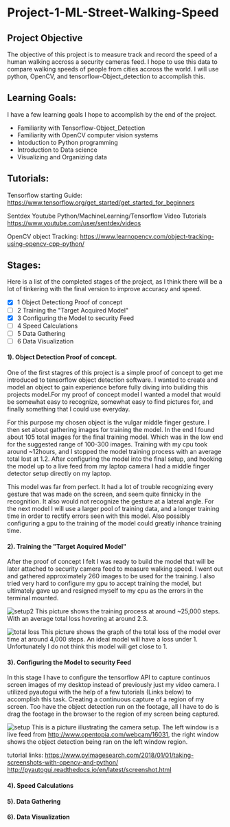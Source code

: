 # Project-1-ML-Street-Walking-Speed

## Project Objective

The objective of this project is to measure track and record the speed of a human walking accross a security cameras feed. I hope to use this data to compare walking speeds of people from cities accross the world. I will use python, OpenCV, and tensorflow-Object_detection to accomplish this. 

## Learning Goals:
I have a few learning goals I hope to accomplish by the end of the project.

* Familiarity with Tensorflow-Object_Detection
* Familiarity with OpenCV computer vision systems
* Intoduction to Python programming
* Introduction to Data science
* Visualizing and Organizing data

## Tutorials:

Tensorflow starting Guide:
https://www.tensorflow.org/get_started/get_started_for_beginners

Sentdex Youtube Python/MachineLearning/Tensorflow Video Tutorials
https://www.youtube.com/user/sentdex/videos

OpenCV object Tracking:
https://www.learnopencv.com/object-tracking-using-opencv-cpp-python/

## Stages:

Here is a list of the completed stages of the project, as I think there will be a lot of tinkering with the final version to improve accuracy and speed.

- [X] 1 Object Detectiong Proof of concept
- [ ] 2 Training the "Target Acquired Model"
- [X] 3 Configuring the Model to security Feed
- [ ] 4 Speed Calculations
- [ ] 5 Data Gathering
- [ ] 6 Data Visualization

#### 1). Object Detection Proof of concept.

 One of the first stagres of this project is a simple proof of concept to get me introduced to tensorflow object detection software. I wanted to create and model an object to gain experience before fully diving into building this projects model.For my proof of concept model I wanted a model that would be somewhat easy to recognize, somewhat easy to find pictures for, and finally something that I could use everyday.

 For this purpose my chosen object is the vulgar middle finger gesture. I then set about gathering images for training the model. In the end I found about 105 total images for the final training model. Which was in the low end for the suggested range of 100-300 images. Training with my cpu took around ~12hours, and I stopped the model training process with an average total lost at 1.2. After configuring the model into the final setup, and hooking the model up to a live feed from my laptop camera I had a middle finger detector setup directly on my laptop. 
    
 This model was far from perfect. It had a lot of trouble recognizing every gesture that was made on the screen, and seem quite finnicky in the recognition. It also would not recognize the gesture at a lateral angle. For the next model I will use a larger pool of training data, and a longer training time in order to rectify errors seen with this model. Also possibly configuring a gpu to the training of the model could greatly inhance training time.

#### 2). Training the "Target Acquired Model"

 After the proof of concept I felt I was ready to build the model that will be later attached to security camera feed to measure walking speed. I went out and gathered approximately 260 images to be used for the training. I also tried very hard to configure my gpu to accept training the model, but ultimately gave up and resigned myself to my cpu as the errors in the terminal mounted. 
 
![setup2](https://user-images.githubusercontent.com/36031736/36138225-15b276b0-10cb-11e8-8ae7-2acd0d7707e5.png)
This picture shows the training process at around ~25,000 steps. With an average total loss hovering at around 2.3.


![total loss](https://user-images.githubusercontent.com/36031736/36138060-83028080-10ca-11e8-876c-57f5affb4693.png)
This picture shows the graph of the total loss of the model over time at around 4,000 steps. An ideal model will have a loss under 1. Unfortunately I do not think this model will get close to 1.
 
 
    

    
#### 3). Configuring the Model to security Feed

In this stage I have to configure the tensorflow API to capture continuos screen images of my desktop instead of previously just my video camera. I utilized pyautogui with the help of a few tutorials (Links below) to accomplish this task. Creating a continuous capture of a region of my screen. Too have the object detection run on the footage, all I have to do is drag the footage in the browser to the region of my screen being captured. 


![setup](https://user-images.githubusercontent.com/36031736/36137783-4fc789a0-10c9-11e8-814a-bd863d1f96e9.png)
This is a picture illustrating the camera setup. The left window is a live feed from http://www.opentopia.com/webcam/16031,
the right window shows the object detection being ran on the left window region.  




tutorial links:
https://www.pyimagesearch.com/2018/01/01/taking-screenshots-with-opencv-and-python/
http://pyautogui.readthedocs.io/en/latest/screenshot.html

#### 4). Speed Calculations

#### 5). Data Gathering

#### 6). Data Visualization
    
    
